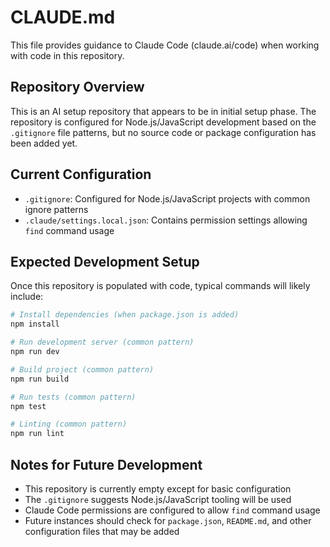 # CLAUDE.md

This file provides guidance to Claude Code (claude.ai/code) when working with code in this repository.

## Repository Overview

This is an AI setup repository that appears to be in initial setup phase. The repository is configured for Node.js/JavaScript development based on the `.gitignore` file patterns, but no source code or package configuration has been added yet.

## Current Configuration

- `.gitignore`: Configured for Node.js/JavaScript projects with common ignore patterns
- `.claude/settings.local.json`: Contains permission settings allowing `find` command usage

## Expected Development Setup

Once this repository is populated with code, typical commands will likely include:

```bash
# Install dependencies (when package.json is added)
npm install

# Run development server (common pattern)
npm run dev

# Build project (common pattern)  
npm run build

# Run tests (common pattern)
npm test

# Linting (common pattern)
npm run lint
```

## Notes for Future Development

- This repository is currently empty except for basic configuration
- The `.gitignore` suggests Node.js/JavaScript tooling will be used
- Claude Code permissions are configured to allow `find` command usage
- Future instances should check for `package.json`, `README.md`, and other configuration files that may be added